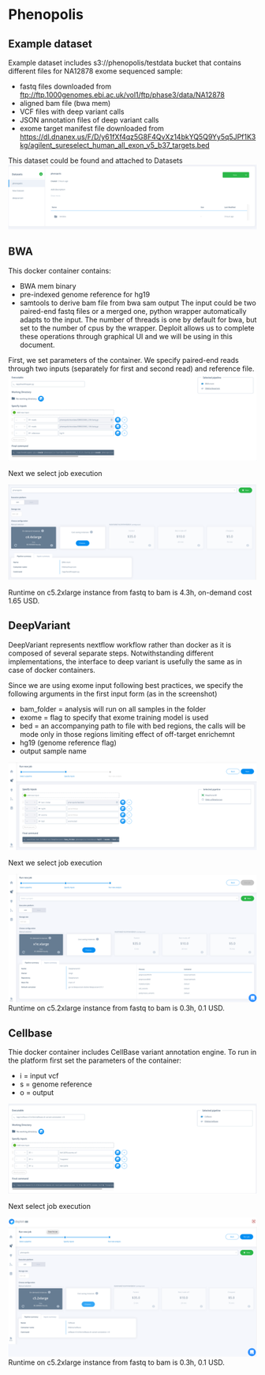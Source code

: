 # Phenopolis 

## Example dataset 
Example dataset includes s3://phenopolis/testdata bucket that contains different files for NA12878 exome sequenced sample:
* fastq files downloaded from ftp://ftp.1000genomes.ebi.ac.uk/vol1/ftp/phase3/data/NA12878 
* aligned bam file (bwa mem)
* VCF files with deep variant calls 
* JSON annotation files of deep variant calls 
* exome target manifest file downloaded from  https://dl.dnanex.us/F/D/y61fXf4qz5G8F4QvXz14bkYQ5Q9Yy5q5JPf1K3kg/agilent_sureselect_human_all_exon_v5_b37_targets.bed

This dataset could be found and attached to Datasets 
![parameters](https://github.com/lifebit-ai/Phenopolis/blob/master/phenopolis.png "")


## BWA 
This docker container contains:
* BWA mem binary
* pre-indexed genome reference for hg19
* samtools to derive bam file from bwa sam output 
The input could be two paired-end fastq files or a merged one, python wrapper automatically adapts to the input.
The number of threads is one by default for bwa, but set to the number of cpus by the wrapper. Deploit allows us to complete these operations through graphical UI and we will be using in this document. 

First, we set parameters of the container. We specify paired-end reads through two inputs (separately for first and second read) and reference file.
![parameters](https://github.com/lifebit-ai/Phenopolis/blob/master/bwa1.png "")

Next we select job execution 
 
![parameters](https://github.com/lifebit-ai/Phenopolis/blob/master/bwa2.png "")

Runtime on c5.2xlarge instance from fastq to bam is 4.3h, on-demand cost 1.65 USD.


## DeepVariant 
DeepVariant represents nextflow workflow rather than docker as it is composed of several separate steps. Notwithstanding different implementations, the interface to deep variant is usefully the same as in case of docker containers. 


Since we are using exome input following best practices, we specify the following arguments in the first input form (as in the screenshot)
* bam_folder = analysis will run on all samples in the folder
* exome = flag to specify that exome training model is used 
* bed = an accompanying path to file with bed regions, the calls will be mode only in those regions limiting effect of off-target enrichemnt
* hg19 (genome reference flag) 
* output sample name 

![parameters](https://github.com/lifebit-ai/Phenopolis/blob/master/DV1.png "")

Next we select job execution 
 
![parameters](https://github.com/lifebit-ai/Phenopolis/blob/master/DV2.png "")
Runtime on c5.2xlarge instance from fastq to bam is 0.3h, 0.1 USD.


## Cellbase 
Thie docker container includes CellBase  variant annotation engine. 
To run in the platform first set the parameters of the container:
* i = input vcf 
* s = genome reference 
* o = output 

![parameters](https://github.com/lifebit-ai/Phenopolis/blob/master/cellbase1.png "")

Next select job execution 
 
![parameters](https://github.com/lifebit-ai/Phenopolis/blob/master/cellbase2.png "")
Runtime on c5.2xlarge instance from fastq to bam is 0.3h, 0.1 USD.
